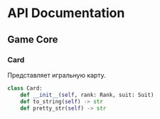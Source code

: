 # API Documentation

## Game Core

### Card

Представляет игральную карту.

```python
class Card:
    def __init__(self, rank: Rank, suit: Suit)
    def to_string(self) -> str
    def pretty_str(self) -> str
